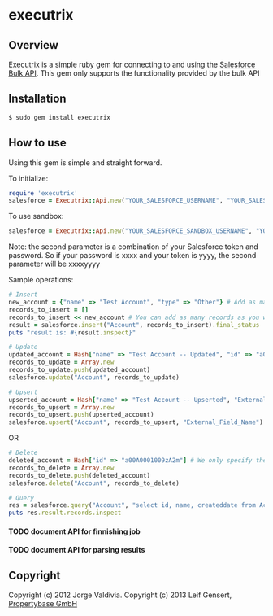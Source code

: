 # executrix

## Overview

Executrix is a simple ruby gem for connecting to and using the [Salesforce Bulk API](http://www.salesforce.com/us/developer/docs/api_asynch/index.htm). This gem only supports the functionality provided by the bulk API

## Installation

~~~ sh
$ sudo gem install executrix
~~~

## How to use

Using this gem is simple and straight forward.

To initialize:

~~~ ruby
require 'executrix'
salesforce = Executrix::Api.new("YOUR_SALESFORCE_USERNAME", "YOUR_SALESFORCE_PASSWORD+YOUR_SALESFORCE_TOKEN")
~~~

To use sandbox:

~~~ ruby
salesforce = Executrix::Api.new("YOUR_SALESFORCE_SANDBOX_USERNAME", "YOUR_SALESFORCE_PASSWORD+YOUR_SALESFORCE_SANDBOX_TOKEN", true)
~~~

Note: the second parameter is a combination of your Salesforce token and password. So if your password is xxxx and your token is yyyy, the second parameter will be xxxxyyyy

Sample operations:

~~~ ruby
# Insert
new_account = {"name" => "Test Account", "type" => "Other"} # Add as many fields per record as needed.
records_to_insert = []
records_to_insert << new_account # You can add as many records as you want here, just keep in mind that Salesforce has governor limits.
result = salesforce.insert("Account", records_to_insert).final_status
puts "result is: #{result.inspect}"
~~~

~~~ ruby
# Update
updated_account = Hash["name" => "Test Account -- Updated", "id" => "a00A0001009zA2m"] # Nearly identical to an insert, but we need to pass the salesforce id.
records_to_update = Array.new
records_to_update.push(updated_account)
salesforce.update("Account", records_to_update)
~~~

~~~ ruby
# Upsert
upserted_account = Hash["name" => "Test Account -- Upserted", "External_Field_Name" => "123456"] # Fields to be updated. External field must be included
records_to_upsert = Array.new
records_to_upsert.push(upserted_account)
salesforce.upsert("Account", records_to_upsert, "External_Field_Name") # Note that upsert accepts an extra parameter for the external field name
~~~

OR

~~~ ruby
# Delete
deleted_account = Hash["id" => "a00A0001009zA2m"] # We only specify the id of the records to delete
records_to_delete = Array.new
records_to_delete.push(deleted_account)
salesforce.delete("Account", records_to_delete)
~~~

~~~ ruby
# Query
res = salesforce.query("Account", "select id, name, createddate from Account limit 3") # We just need to pass the sobject name and the query string
puts res.result.records.inspect
~~~

#### TODO document API for finnishing job
#### TODO document API for parsing results

## Copyright

Copyright (c) 2012 Jorge Valdivia.
Copyright (c) 2013 Leif Gensert, [Propertybase GmbH](http://propertybase.com)